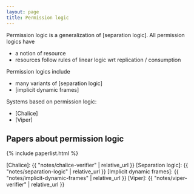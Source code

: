 ```yaml
---
layout: page
title: Permission logic
---
```


Permission logic is a generalization of [separation logic].
All permission logics have

- a notion of resource
- resources follow rules of linear logic wrt replication / consumption

Permission logics include
- many variants of [separation logic]
- [implicit dynamic frames]

Systems based on permission logic:

- [Chalice]
- [Viper]

## Papers about permission logic

{% include paperlist.html %}

[Chalice]: {{ "notes/chalice-verifier" | relative_url }}
[Separation logic]: {{ "notes/separation-logic" | relative_url }}
[Implicit dynamic frames]: {{ "notes/implicit-dynamic-frames" | relative_url }}
[Viper]: {{ "notes/viper-verifier" | relative_url }}
